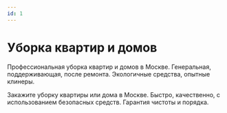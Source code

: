 ```yaml
---
id: 1
---
```


# Уборка квартир и домов

Профессиональная уборка квартир и домов в Москве. Генеральная, поддерживающая, после ремонта. Экологичные средства, опытные клинеры.

Закажите уборку квартиры или дома в Москве. Быстро, качественно, с использованием безопасных средств. Гарантия чистоты и порядка.

